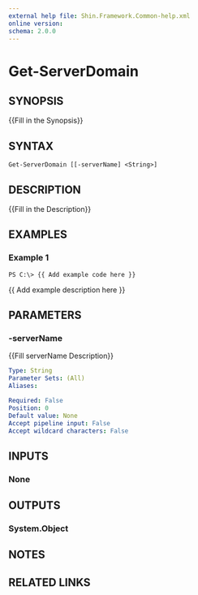 ```yaml
---
external help file: Shin.Framework.Common-help.xml
online version: 
schema: 2.0.0
---
```


# Get-ServerDomain

## SYNOPSIS
{{Fill in the Synopsis}}

## SYNTAX

```
Get-ServerDomain [[-serverName] <String>]
```

## DESCRIPTION
{{Fill in the Description}}

## EXAMPLES

### Example 1
```
PS C:\> {{ Add example code here }}
```

{{ Add example description here }}

## PARAMETERS

### -serverName
{{Fill serverName Description}}

```yaml
Type: String
Parameter Sets: (All)
Aliases: 

Required: False
Position: 0
Default value: None
Accept pipeline input: False
Accept wildcard characters: False
```

## INPUTS

### None


## OUTPUTS

### System.Object

## NOTES

## RELATED LINKS

